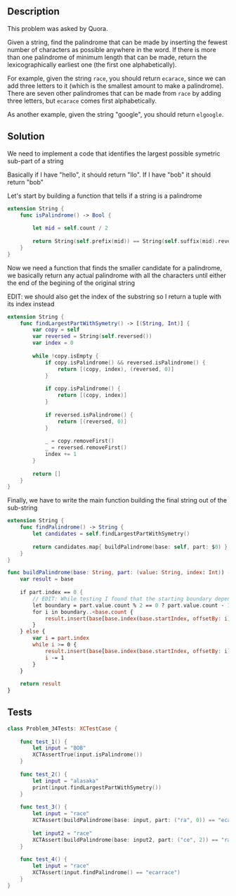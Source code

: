 ## Description

This problem was asked by Quora.

Given a string, find the palindrome that can be made by inserting the fewest number of characters as possible anywhere in the word. If there is more than one palindrome of minimum length that can be made, return the lexicographically earliest one (the first one alphabetically).

For example, given the string `race`, you should return `ecarace`, since we can add three letters to it (which is the smallest amount to make a palindrome). There are seven other palindromes that can be made from `race` by adding three letters, but `ecarace` comes first alphabetically.

As another example, given the string "google", you should return `elgoogle`.

## Solution

We need to implement a code that identifies the largest possible symetric sub-part of a string

Basically if I have "hello", it should return "llo". If I have "bob" it should return "bob"

Let's start by building a function that tells if a string is a palindrome

```swift
extension String {
    func isPalindrome() -> Bool {
        
        let mid = self.count / 2
        
        return String(self.prefix(mid)) == String(self.suffix(mid).reversed())
    }
}
```

Now we need a function that finds the smaller candidate for a palindrome, we basically return any actual palindrome with all the characters until either the end of the begining of the original string
 
EDIT: we should also get the index of the substring so I return a tuple with its index instead

```swift
extension String {
    func findLargestPartWithSymetry() -> [(String, Int)] {
        var copy = self
        var reversed = String(self.reversed())
        var index = 0
        
        while !copy.isEmpty {
            if copy.isPalindrome() && reversed.isPalindrome() {
                return [(copy, index), (reversed, 0)]
            }
            
            if copy.isPalindrome() {
                return [(copy, index)]
            }
            
            if reversed.isPalindrome() {
                return [(reversed, 0)]
            }
            
            _ = copy.removeFirst()
            _ = reversed.removeFirst()
            index += 1
        }
        
        return []
    }
}
```

Finally, we have to write the main function building the final string out of the sub-string

```swift
extension String {
    func findPalindrome() -> String {
        let candidates = self.findLargestPartWithSymetry()
        
        return candidates.map{ buildPalindrome(base: self, part: $0) }.sorted{ $0 < $1 }.first ?? ""
    }
}

func buildPalindrome(base: String, part: (value: String, index: Int)) -> String {
    var result = base
    
    if part.index == 0 {
        // EDIT: While testing I found that the starting boundary depends on whether the sub-part has an off number of character or not
        let boundary = part.value.count % 2 == 0 ? part.value.count - 1 : part.value.count
        for i in boundary..<base.count {
            result.insert(base[base.index(base.startIndex, offsetBy: i)], at: result.startIndex)
        }
    } else {
        var i = part.index
        while i >= 0 {
            result.insert(base[base.index(base.startIndex, offsetBy: i)], at: result.endIndex)
            i -= 1
        }
    }
    
    return result
}
```

## Tests

```swift
class Problem_34Tests: XCTestCase {
    
    func test_1() {
        let input = "BOB"
        XCTAssertTrue(input.isPalindrome())
    }
    
    func test_2() {
        let input = "alasaka"
        print(input.findLargestPartWithSymetry())
    }
    
    func test_3() {
        let input = "race"
        XCTAssert(buildPalindrome(base: input, part: ("ra", 0)) == "ecarace")
        
        let input2 = "race"
        XCTAssert(buildPalindrome(base: input2, part: ("ce", 2)) == "racecar")
    }
    
    func test_4() {
        let input = "race"
        XCTAssert(input.findPalindrome() == "ecarrace")
    }
}
```